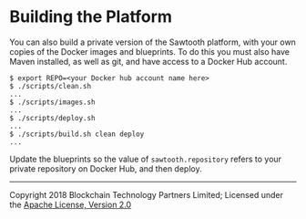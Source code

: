 Building the Platform
=====================

You can also build a private version of the Sawtooth platform, with your own copies of the Docker images and blueprints. To do this you must also have Maven installed, as well as git, and have access to a Docker Hub account.

    $ export REPO=<your Docker hub account name here>
    $ ./scripts/clean.sh
    ...
    $ ./scripts/images.sh
    ...
    $ ./scripts/deploy.sh
    ...
    $ ./scripts/build.sh clean deploy
    ...

Update the blueprints so the value of `sawtooth.repository` refers to your private repository on Docker Hub, and then deploy.


---
Copyright 2018 Blockchain Technology Partners Limited; Licensed under the [Apache License, Version 2.0](../LICENSE)
